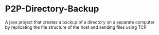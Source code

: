 # P2P-Directory-Backup
A java project that creates a backup of a directory on a separate computer by replicating the file structure of the host and sending files using TCP
